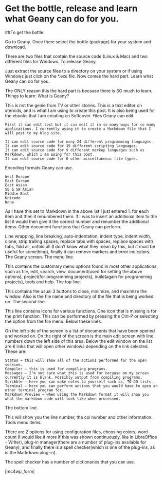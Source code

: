 # Get the bottle, release and learn what Geany can do for you.
##To get the bottle.

Go to Geany. Once there select the bottle (package) for your system and download.

There are two files that contain the source code (Linux & Mac) and two different files for Windows.
To release Geany.

Just extract the source files to a directory on your system or if using Windows just click on the *.exe file.
Now comes the hard part. Learn what Geany can do for you.

The ONLY reason this the hard part is because there is SO much to learn.
Things to learn:
What is Geany?

This is not the genie from TV or other stories. This is a text editor on steroids, and is what I am using to create this post. It is also being used for the ebooks that I am creating on Softcover.
Files Geany can edit.

    First it can edit text but it can edit it in so many ways for so many applications. I currently using it to create a Markdown file that I will post to my blog site.

    It can edit source code for many 24 different programming languages.
    It can edit source code for 19 different scripting languages.
    It can edit source code for 9 different markup languages such as Markdown, which I am using for this post.
    It can edit source code for 6 other miscellaneous file types.

Encoding formats Geany can use.

    West Europe
    East Europe
    East Asian
    SE & SW Asian
    Middle East
    Unicode
    None

As I have this set to Markdown in the above list I just entered 1. for each item and then it renumbered them. If I was to insert an additional item to the list it would then give it the correct number and renumber the additional items.
Other document functions that Geany can perform.

Line wrapping, line breaking, auto-indentation, indent type, indent width, clone, strip trailing spaces, replace tabs with spaces, replace spaces with tabs, fold all, unfold all (I don’t know what they mean by this, but it must be useful for something), finally it can remove markers and error indicators.
The Geany screen.
The menu line.

This contains the customary menu options found in most other applications, such as file, edit, search, view, document(used for setting the above options), project(for programming projects), build(again for programming projects), tools and help.
The top line.

This contains the usual 3 buttons to close, minimize, and maximize the window. Also is the file name and directory of the file that is being worked on.
The second line.

This line contains icons for various functions. One icon that is missing is for the print function. This can be performed by pressing the Ctrl-P or selecting the option from the file menu.
Below these lines.

On the left side of the screen is a list of documents that have been opened and worked on. On the right of the screen is the main edit screen with line numbers down the left side of this area.
Below the edit window on the list are 6 links that will open other windows depending on the link selected. These are:

    Status — this will show all of the actions performed for the open session.
    Compiler — this is used for compiling programs.
    Messages — I’m not sure what this is used for because on my screen currently it is blank. Possibly output from compiling programs.
    Scribble — here you can make notes to yourself such as, TO-DO lists.
    Terminal — here you can perform actions that you would have to open an other terminal program for.
    Markdown Preview — when using the Markdown format it will show you what the markdown code will look like when processed.

The bottom line.

This will show you the line number, the col number and other information.
Tools menu items.

There are 2 options for using configuration files, choosing colors, word count (I would like it more if this was shown continuously, like in LibreOffice - Writer), plug-in manager(there are a number of plug-ins available for Geany), and finally there is a spell checker(which is one of the plug-ins, as is the Markdown plug-in).

The spell checker has a number of dictionaries that you can use.

[mc4wp_form]

